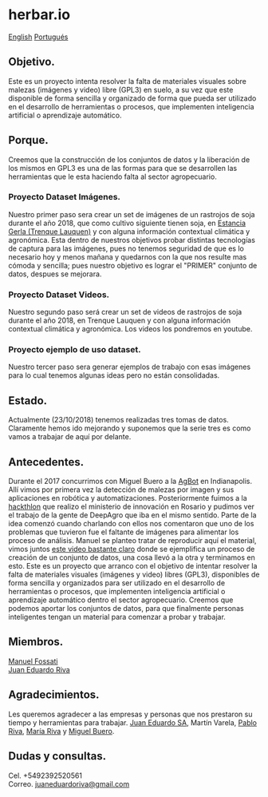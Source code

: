 # herbar.io  
[English](README_EN.md) [Portugués](README_PT.md)

## Objetivo.
Este es un proyecto intenta resolver la falta de materiales visuales sobre malezas (imágenes y video) libre (GPL3) en suelo, a su vez que este disponible de forma sencilla y organizado de forma que pueda ser utilizado en el desarrollo de herramientas o procesos, que implementen inteligencia artificial o aprendizaje automático.

## Porque.
Creemos que la construcción de los conjuntos de datos y la liberación de los mismos en GPL3 es una de las formas para que se desarrollen las herramientas que le esta haciendo falta al sector agropecuario.

### Proyecto Dataset Imágenes.
Nuestro primer paso sera crear un set de imágenes de un rastrojos de soja durante el año 2018, que como cultivo siguiente tienen soja, en [Estancia Gerla (Trenque Lauquen)](https://www.google.com/maps/@-35.8854958,-62.7080981,207m/data=!3m1!1e3) y con alguna información contextual climática y agronómica. Esta dentro de nuestros objetivos probar distintas tecnologías de captura para las imágenes, pues no tenemos seguridad de que es lo necesario hoy y menos mañana y quedarnos con la que nos resulte mas cómoda y sencilla; pues nuestro objetivo es lograr el "PRIMER" conjunto de datos, despues se mejorara.

### Proyecto Dataset Videos.
Nuestro segundo paso será crear un set de videos de rastrojos de soja durante el año 2018, en Trenque Lauquen y con alguna información contextual climática y agronómica. Los videos los pondremos en youtube.

### Proyecto ejemplo de uso dataset.
Nuestro tercer paso sera generar ejemplos de trabajo con esas imágenes para lo cual tenemos algunas ideas pero no están consolidadas.

## Estado.
Actualmente (23/10/2018) tenemos realizadas tres tomas de datos. Claramente hemos ido mejorando y suponemos que la serie tres es como vamos a trabajar de aquí por delante.

## Antecedentes.
Durante el 2017 concurrimos con Miguel Buero a la [AgBot](http://www.agbot.ag/) en Indianapolis. Allí vimos por primera vez la detección de malezas por imagen y sus aplicaciones en robótica y automatizaciones. Posteriormente fuimos a la [hackthlon](http://desafiospublicos.argentina.gob.ar/desafios/ver/HackatonAgro) que realizo el ministerio de innovación en Rosario y pudimos ver el trabajo de la gente de DeepAgro que iba en el mismo sentido. Parte de la idea comenzó cuando charlando con ellos nos comentaron que uno de los problemas que tuvieron fue el faltante de imágenes para alimentar los proceso de análisis. Manuel se planteo tratar de reproducir aquí el material, vimos juntos [este video bastante claro](https://youtu.be/t7odckQuwQ8) donde se ejemplifica un proceso de creación de un conjunto de datos, una cosa llevó a la otra y terminamos en esto. Este es un proyecto que arranco con el objetivo de intentar resolver la falta de materiales visuales (imágenes y video) libres (GPL3), disponibles de forma sencilla y organizados para ser utilizado en el desarrollo de herramientas o procesos, que implementen inteligencia artificial o aprendizaje automático dentro el sector agropecuario. Creemos que podemos aportar los conjuntos de datos, para que finalmente personas inteligentes tengan un material para comenzar a probar y trabajar.


## Miembros.
[Manuel Fossati](https://www.linkedin.com/in/manuel-fossati-03026561/)  
[Juan Eduardo Riva](https://www.linkedin.com/in/juan-eduardo-riva/)

## Agradecimientos.
Les queremos agradecer a las empresas y personas que nos prestaron su tiempo y herramientas para trabajar. [Juan Eduardo SA](https://www.linkedin.com/company/juan-eduardo-sa/), Martín Varela, [Pablo Riva](https://www.linkedin.com/in/pablo-alfredo-riva/), [María Riva](https://www.linkedin.com/in/maria-riva-aa78245a/) y [Miguel Buero](https://www.linkedin.com/in/miguel-buero-35a8b6152/).

## Dudas y consultas.
Cel. +5492392520561  
Correo. [juaneduardoriva@gmail.com](juaneduarodirva@gmail.com)  
